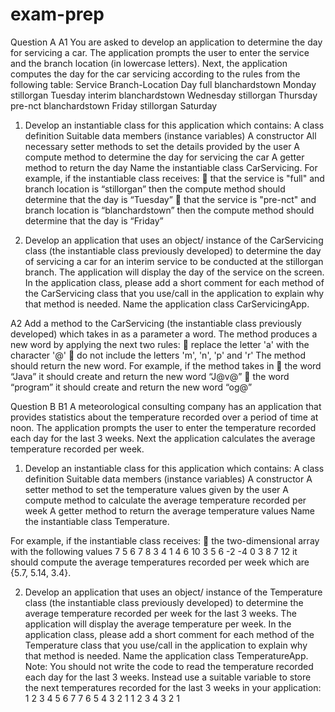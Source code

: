 # exam-prep
Question A
A1 You are asked to develop an application to determine the day for servicing a car. The application
prompts the user to enter the service and the branch location (in lowercase letters). Next, the
application computes the day for the car servicing according to the rules from the following table:
Service Branch-Location Day
full    blanchardstown Monday
        stillorgan Tuesday
interim blanchardstown Wednesday
        stillorgan Thursday
pre-nct blanchardstown Friday
        stillorgan Saturday
        
1. Develop an instantiable class for this application which contains:
A class definition
Suitable data members (instance variables)
A constructor
All necessary setter methods to set the details provided by the user
A compute method to determine the day for servicing the car
A getter method to return the day
Name the instantiable class CarServicing.
For example, if the instantiable class receives:
 that the service is "full" and branch location is “stillorgan” then the compute method
should determine that the day is “Tuesday”
 that the service is "pre-nct" and branch location is “blanchardstown” then the compute
method should determine that the day is “Friday”

2. Develop an application that uses an object/ instance of the CarServicing class (the
instantiable class previously developed) to determine the day of servicing a car for an interim
service to be conducted at the stillorgan branch. The application will display the day of the service
on the screen. In the application class, please add a short comment for each method of the
CarServicing class that you use/call in the application to explain why that method is needed.
Name the application class CarServicingApp.

A2 Add a method to the CarServicing (the instantiable class previously developed) which takes in
as a parameter a word. The method produces a new word by applying the next two rules:
 replace the letter 'a' with the character '@'
 do not include the letters 'm', 'n', 'p' and 'r'
The method should return the new word.
For example, if the method takes in
 the word “Java” it should create and return the new word “J@v@”
 the word “program” it should create and return the new word “og@”

Question B
B1 A meteorological consulting company has an application that provides statistics about the
temperature recorded over a period of time at noon. The application prompts the user to enter the
temperature recorded each day for the last 3 weeks. Next the application calculates the average
temperature recorded per week.
1. Develop an instantiable class for this application which contains:
A class definition
Suitable data members (instance variables)
A constructor
A setter method to set the temperature values given by the user
A compute method to calculate the average temperature recorded per week
A getter method to return the average temperature values
 Name the instantiable class Temperature.

 For example, if the instantiable class receives:
 the two-dimensional array with the following values
7 5 6 7 8 3 4
1 4 6 10 3 5 6
-2 -4 0 3 8 7 12
it should compute the average temperatures recorded per week which are {5.7, 5.14, 3.4}.

2. Develop an application that uses an object/ instance of the Temperature class (the
instantiable class previously developed) to determine the average temperature recorded per
week for the last 3 weeks. The application will display the average temperature per week. In
the application class, please add a short comment for each method of the Temperature class
that you use/call in the application to explain why that method is needed.
Name the application class TemperatureApp.
Note: You should not write the code to read the temperature recorded each day for the last 3 weeks.
Instead use a suitable variable to store the next temperatures recorded for the last 3 weeks in your
application:
1 2 3 4 5 6 7
7 6 5 4 3 2 1
1 2 3 4 3 2 1
